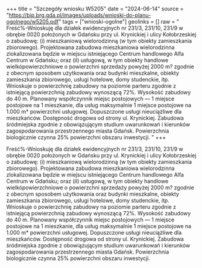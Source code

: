 +++
title = "Szczegóły wniosku W5205"
date = "2024-06-14"
source = "https://bip.brg.gda.pl/images/uploads/wnioski-do-planu-ogolnego/w5205.pdf"
tags = ["wnioski-ogolne"]
geolinks = []
raw = " Freść%-Wnioskuję dla działek ewidencyjnych nr 231/3, 231/10, 231/9 w obrębie 0020 położonych  w Gdańsku przy ul. Krynickiej i ulicy Kołobrzeskiej o zabudowę: (i) mieszkaniową wielorodzinną (w tym obiekty zamieszkania zbiorowego). Projektowana zabudowa mieszkaniowa wielorodzinna zlokalizowana będzie w miejscu istniejącego Centrum handlowego Alfa Centrum w Gdańsku; oraz (il) usługową, w tym obiekty handlowe wielkópowierzchniowe o powierzchni sprzedaży powyżej 2000 m? zgodnie z obecnym sposobem użytkowania oraz budynki mieszkalne, obiekty zamieszkania zbiorowego, usługi hotelowe, domy studenckie, itp. Wnioskuje o powierzchnię zabudowy na poziomie parteru zgodnie z istniejącą powierzchnią zabudowy wynoszącą 72%. Wysokość zabudowy do 40 m. Planowany współczynnik miejsc postojowych — 1 miejsce postojowe na 1 mieszkanie, dla usług maksymalnie 1 miejsce postojowe na 1.000 m* powierzchni usługowej. Dopuszczone usługi nieuciążliwe dla mieszkańców. Dostępność drogowa od strony ul. Krynickiej. Zabudowa śródmiejska zgodnie z obowiązującym studium uwarunkowań i kierunków zagospodarowania przestrzennego miasta Gdańsk. Powierzchnia biologicznie czynna 25% powierzchni obszaru inwestycji. "
+++

 Freść%-Wnioskuję dla działek ewidencyjnych nr 231/3, 231/10, 231/9 w obrębie 0020 położonych 
w Gdańsku przy ul. Krynickiej i ulicy Kołobrzeskiej o zabudowę:
(i) mieszkaniową wielorodzinną (w tym obiekty zamieszkania zbiorowego). Projektowana zabudowa
mieszkaniowa wielorodzinna zlokalizowana będzie w miejscu istniejącego Centrum handlowego Alfa
Centrum w Gdańsku; oraz
(il) usługową, w tym obiekty handlowe wielkópowierzchniowe o powierzchni sprzedaży powyżej 2000 m?
zgodnie z obecnym sposobem użytkowania oraz budynki mieszkalne, obiekty zamieszkania
zbiorowego, usługi hotelowe, domy studenckie, itp.
Wnioskuje o powierzchnię zabudowy na poziomie parteru zgodnie z istniejącą powierzchnią zabudowy
wynoszącą 72%. Wysokość zabudowy do 40 m. Planowany współczynnik miejsc postojowych — 1 miejsce
postojowe na 1 mieszkanie, dla usług maksymalnie 1 miejsce postojowe na 1.000 m* powierzchni
usługowej. Dopuszczone usługi nieuciążliwe dla mieszkańców.
Dostępność drogowa od strony ul. Krynickiej. Zabudowa śródmiejska zgodnie z obowiązującym studium
uwarunkowań i kierunków zagospodarowania przestrzennego miasta Gdańsk.
Powierzchnia biologicznie czynna 25% powierzchni obszaru inwestycji.



